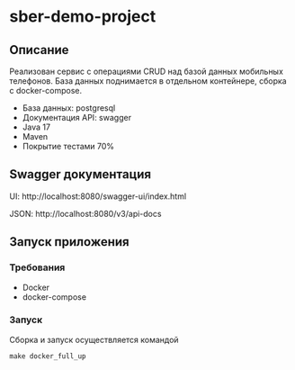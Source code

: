 # sber-demo-project

## Описание

Реализован сервис с операциями CRUD над базой данных мобильных телефонов.
База данных поднимается в отдельном контейнере, сборка с docker-compose.
* База данных: postgresql
* Документация API: swagger
* Java 17
* Maven
* Покрытие тестами 70%

## Swagger документация

UI:     http://localhost:8080/swagger-ui/index.html

JSON:   http://localhost:8080/v3/api-docs

## Запуск приложения
### Требования
* Docker
* docker-compose

### Запуск
Сборка и запуск осуществляется командой

`make docker_full_up`